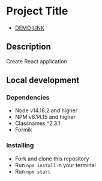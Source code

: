 # Project Title

- [DEMO LINK](https://sekam0.github.io/abz.TestTask/)

## Description
Create React application 

## Local development

### Dependencies
* Node v14.18.2 and higher
* NPM v6.14.15 and higher
* Classnames ^2.3.1
* Formik


### Installing
* Fork and clone this repository
* Run `npm install` in your terminal
* Run `npm start`
